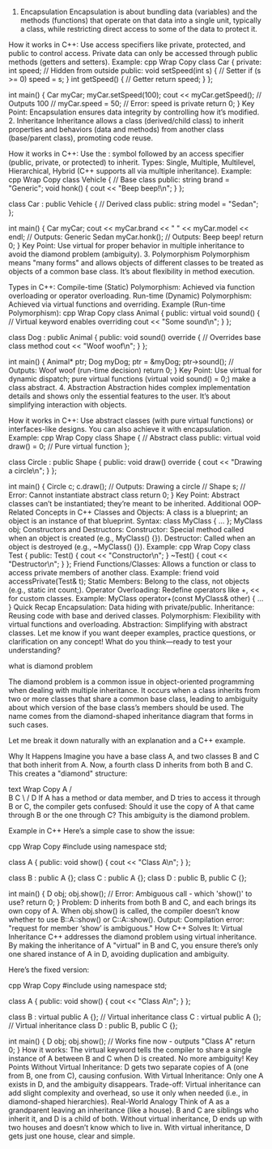 1. Encapsulation
Encapsulation is about bundling data (variables) and the methods (functions) that operate on that data into a single unit, typically a class, while restricting direct access to some of the data to protect it.

How it works in C++: Use access specifiers like private, protected, and public to control access. Private data can only be accessed through public methods (getters and setters).
Example:
cpp
Wrap
Copy
class Car {
private:
    int speed; // Hidden from outside
public:
    void setSpeed(int s) { // Setter
        if (s >= 0) speed = s;
    }
    int getSpeed() { // Getter
        return speed;
    }
};

int main() {
    Car myCar;
    myCar.setSpeed(100);
    cout << myCar.getSpeed(); // Outputs 100
    // myCar.speed = 50; // Error: speed is private
    return 0;
}
Key Point: Encapsulation ensures data integrity by controlling how it’s modified.
2. Inheritance
Inheritance allows a class (derived/child class) to inherit properties and behaviors (data and methods) from another class (base/parent class), promoting code reuse.

How it works in C++: Use the : symbol followed by an access specifier (public, private, or protected) to inherit.
Types: Single, Multiple, Multilevel, Hierarchical, Hybrid (C++ supports all via multiple inheritance).
Example:
cpp
Wrap
Copy
class Vehicle { // Base class
public:
    string brand = "Generic";
    void honk() {
        cout << "Beep beep!\n";
    }
};

class Car : public Vehicle { // Derived class
public:
    string model = "Sedan";
};

int main() {
    Car myCar;
    cout << myCar.brand << " " << myCar.model << endl; // Outputs: Generic Sedan
    myCar.honk(); // Outputs: Beep beep!
    return 0;
}
Key Point: Use virtual for proper behavior in multiple inheritance to avoid the diamond problem (ambiguity).
3. Polymorphism
Polymorphism means "many forms" and allows objects of different classes to be treated as objects of a common base class. It’s about flexibility in method execution.

Types in C++:
Compile-time (Static) Polymorphism: Achieved via function overloading or operator overloading.
Run-time (Dynamic) Polymorphism: Achieved via virtual functions and overriding.
Example (Run-time Polymorphism):
cpp
Wrap
Copy
class Animal {
public:
    virtual void sound() { // Virtual keyword enables overriding
        cout << "Some sound\n";
    }
};

class Dog : public Animal {
public:
    void sound() override { // Overrides base class method
        cout << "Woof woof\n";
    }
};

int main() {
    Animal* ptr;
    Dog myDog;
    ptr = &myDog;
    ptr->sound(); // Outputs: Woof woof (run-time decision)
    return 0;
}
Key Point: Use virtual for dynamic dispatch; pure virtual functions (virtual void sound() = 0;) make a class abstract.
4. Abstraction
Abstraction hides complex implementation details and shows only the essential features to the user. It’s about simplifying interaction with objects.

How it works in C++: Use abstract classes (with pure virtual functions) or interfaces-like designs. You can also achieve it with encapsulation.
Example:
cpp
Wrap
Copy
class Shape { // Abstract class
public:
    virtual void draw() = 0; // Pure virtual function
};

class Circle : public Shape {
public:
    void draw() override {
        cout << "Drawing a circle\n";
    }
};

int main() {
    Circle c;
    c.draw(); // Outputs: Drawing a circle
    // Shape s; // Error: Cannot instantiate abstract class
    return 0;
}
Key Point: Abstract classes can’t be instantiated; they’re meant to be inherited.
Additional OOP-Related Concepts in C++
Classes and Objects:
A class is a blueprint; an object is an instance of that blueprint.
Syntax: class MyClass { ... }; MyClass obj;
Constructors and Destructors:
Constructor: Special method called when an object is created (e.g., MyClass() {}).
Destructor: Called when an object is destroyed (e.g., ~MyClass() {}).
Example:
cpp
Wrap
Copy
class Test {
public:
    Test() { cout << "Constructor\n"; }
    ~Test() { cout << "Destructor\n"; }
};
Friend Functions/Classes:
Allows a function or class to access private members of another class.
Example: friend void accessPrivate(Test& t);
Static Members:
Belong to the class, not objects (e.g., static int count;).
Operator Overloading:
Redefine operators like +, << for custom classes.
Example: MyClass operator+(const MyClass& other) { ... }
Quick Recap
Encapsulation: Data hiding with private/public.
Inheritance: Reusing code with base and derived classes.
Polymorphism: Flexibility with virtual functions and overloading.
Abstraction: Simplifying with abstract classes.
Let me know if you want deeper examples, practice questions, or clarification on any concept! What do you think—ready to test your understanding?






what is diamond problem


The diamond problem is a common issue in object-oriented programming when dealing with multiple inheritance. It occurs when a class inherits from two or more classes that share a common base class, leading to ambiguity about which version of the base class’s members should be used. The name comes from the diamond-shaped inheritance diagram that forms in such cases.

Let me break it down naturally with an explanation and a C++ example.

Why It Happens
Imagine you have a base class A, and two classes B and C that both inherit from A. Now, a fourth class D inherits from both B and C. This creates a "diamond" structure:

text
Wrap
Copy
      A
     / \
    B   C
     \ /
      D
If A has a method or data member, and D tries to access it through B or C, the compiler gets confused: Should it use the copy of A that came through B or the one through C? This ambiguity is the diamond problem.

Example in C++
Here’s a simple case to show the issue:

cpp
Wrap
Copy
#include <iostream>
using namespace std;

class A {
public:
    void show() {
        cout << "Class A\n";
    }
};

class B : public A {};
class C : public A {};
class D : public B, public C {};

int main() {
    D obj;
    obj.show(); // Error: Ambiguous call - which 'show()' to use?
    return 0;
}
Problem: D inherits from both B and C, and each brings its own copy of A. When obj.show() is called, the compiler doesn’t know whether to use B::A::show() or C::A::show().
Output: Compilation error: "request for member ‘show’ is ambiguous."
How C++ Solves It: Virtual Inheritance
C++ addresses the diamond problem using virtual inheritance. By making the inheritance of A "virtual" in B and C, you ensure there’s only one shared instance of A in D, avoiding duplication and ambiguity.

Here’s the fixed version:

cpp
Wrap
Copy
#include <iostream>
using namespace std;

class A {
public:
    void show() {
        cout << "Class A\n";
    }
};

class B : virtual public A {}; // Virtual inheritance
class C : virtual public A {}; // Virtual inheritance
class D : public B, public C {};

int main() {
    D obj;
    obj.show(); // Works fine now - outputs "Class A"
    return 0;
}
How it works: The virtual keyword tells the compiler to share a single instance of A between B and C when D is created. No more ambiguity!
Key Points
Without Virtual Inheritance: D gets two separate copies of A (one from B, one from C), causing confusion.
With Virtual Inheritance: Only one A exists in D, and the ambiguity disappears.
Trade-off: Virtual inheritance can add slight complexity and overhead, so use it only when needed (i.e., in diamond-shaped hierarchies).
Real-World Analogy
Think of A as a grandparent leaving an inheritance (like a house). B and C are siblings who inherit it, and D is a child of both. Without virtual inheritance, D ends up with two houses and doesn’t know which to live in. With virtual inheritance, D gets just one house, clear and simple.

